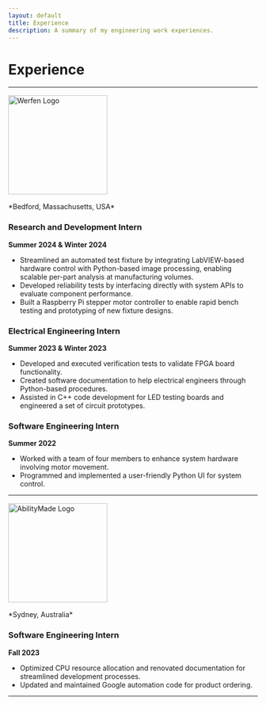 ```yaml
---
layout: default
title: Experience
description: A summary of my engineering work experiences.
---
```


# Experience

---

<img src="{{ '../assets/icons/werfen-icon.png' | relative_url }}" alt="Werfen Logo" style="width:200px; margin: 1rem 0; display: block;">  
*Bedford, Massachusetts, USA*

### Research and Development Intern  
**Summer 2024 & Winter 2024**  
- Streamlined an automated test fixture by integrating LabVIEW-based hardware control with Python-based image processing, enabling scalable per-part analysis at manufacturing volumes.  
- Developed reliability tests by interfacing directly with system APIs to evaluate component performance.  
- Built a Raspberry Pi stepper motor controller to enable rapid bench testing and prototyping of new fixture designs.

### Electrical Engineering Intern  
**Summer 2023 & Winter 2023**  
- Developed and executed verification tests to validate FPGA board functionality.  
- Created software documentation to help electrical engineers through Python-based procedures.  
- Assisted in C++ code development for LED testing boards and engineered a set of circuit prototypes.

### Software Engineering Intern  
**Summer 2022**  
- Worked with a team of four members to enhance system hardware involving motor movement.  
- Programmed and implemented a user-friendly Python UI for system control.

---

<img src="{{ '../assets/icons/abilitymade-icon.png' | relative_url }}" alt="AbilityMade Logo" style="width:200px; margin: 1rem 0; display: block;">
*Sydney, Australia*

### Software Engineering Intern  
**Fall 2023**  
- Optimized CPU resource allocation and renovated documentation for streamlined development processes.  
- Updated and maintained Google automation code for product ordering.

---
